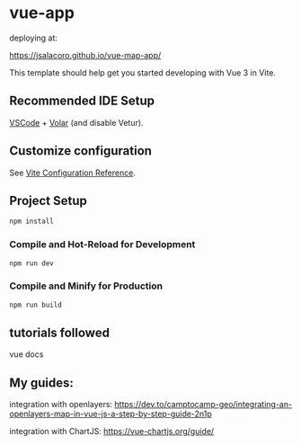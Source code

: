 # vue-app

deploying at:

https://jsalacoro.github.io/vue-map-app/


This template should help get you started developing with Vue 3 in Vite.

## Recommended IDE Setup

[VSCode](https://code.visualstudio.com/) + [Volar](https://marketplace.visualstudio.com/items?itemName=Vue.volar) (and disable Vetur).

## Customize configuration

See [Vite Configuration Reference](https://vite.dev/config/).

## Project Setup

```sh
npm install
```

### Compile and Hot-Reload for Development

```sh
npm run dev
```

### Compile and Minify for Production

```sh
npm run build
```

## tutorials followed

vue docs

## My guides:
integration with openlayers:
https://dev.to/camptocamp-geo/integrating-an-openlayers-map-in-vue-js-a-step-by-step-guide-2n1p

integration with ChartJS:
https://vue-chartjs.org/guide/
